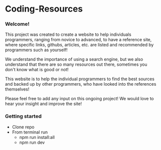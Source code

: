# Coding-Resources

### Welcome!

This project was created to create a website to help individuals programmers, ranging from novice to advanced, to have a reference site, where specific links, githubs, articles, etc. are listed and recommended by programmers such as yourself!

We understand the importance of using a search engine, but we also understand that there are so many resources out there, sometimes you don't know what is good or not!

This website is to help the individual programmers to find the best sources and backed up by other programmers, who have looked into the references themselves!

Please feel free to add any input on this ongoing project! We would love to hear your insight and improve the site!

### Getting started

- Clone repo
- From terminal run
  - npm run install:all
  - npm run dev
